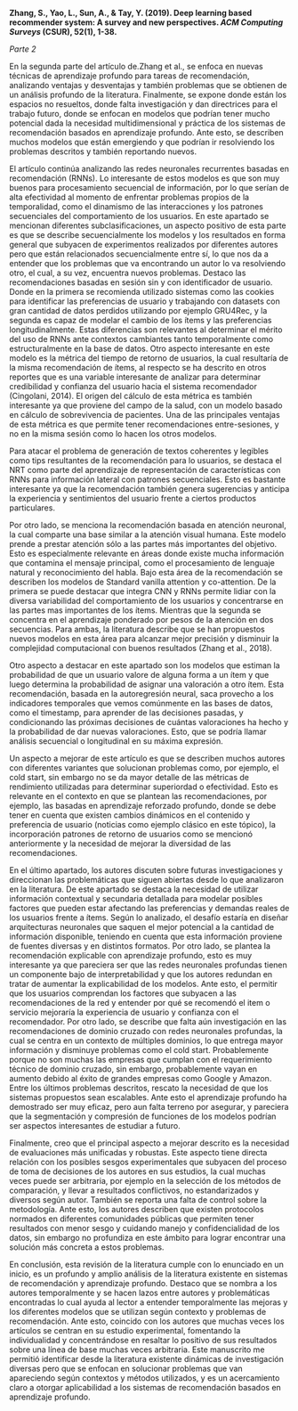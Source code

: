 **Zhang, S., Yao, L., Sun, A., & Tay, Y. (2019). Deep learning based recommender system: A survey and new perspectives. *ACM Computing Surveys* (CSUR), 52(1), 1-38.**

*Parte 2*

En la segunda parte del artículo de.Zhang et al., se enfoca en nuevas técnicas de aprendizaje profundo para tareas de recomendación, analizando ventajas y desventajas y también problemas que se obtienen de un análisis profundo de la literatura. Finalmente, se expone donde están los espacios no resueltos, donde falta investigación y dan directrices para el trabajo futuro, donde se enfocan en modelos que podrían tener mucho potencial dada la necesidad multidimensional y práctica de los sistemas de recomendación basados en aprendizaje profundo. Ante esto, se describen muchos modelos que están emergiendo y que podrían ir resolviendo los problemas descritos y también reportando nuevos. 

El artículo continúa analizando las redes neuronales recurrentes basadas en recomendación (RNNs). Lo interesante de estos modelos es que son muy buenos para procesamiento secuencial de información, por lo que serían de alta efectividad al momento de enfrentar problemas propios de la temporalidad, como el dinamismo de las interacciones y los patrones secuenciales del comportamiento de los usuarios. En este apartado se mencionan diferentes subclasificaciones, un aspecto positivo de esta parte es que se describe secuencialmente los modelos y los resultados en forma general que subyacen de experimentos realizados por diferentes autores pero que están relacionados secuencialmente entre sí, lo que nos da a entender que los problemas que va encontrando un autor lo va resolviendo otro, el cual, a su vez, encuentra nuevos problemas.  Destaco las recomendaciones basadas en sesión sin y con identificador de usuario. Donde en la primera se recomienda utilizado sistemas como las cookies para identificar las preferencias de usuario y trabajando con datasets con gran cantidad de datos perdidos utilizando por ejemplo GRU4Rec, y la segunda es capaz de modelar el cambio de los ítems y las preferencias longitudinalmente. Estas diferencias son relevantes al determinar el mérito del uso de RNNs ante contextos cambiantes tanto temporalmente como estructuralmente en la base de datos. Otro aspecto interesante en este modelo es la métrica del tiempo de retorno de usuarios, la cual resultaría de la misma recomendación de ítems, al respecto se ha descrito en otros reportes que es una variable interesante de analizar para determinar credibilidad y confianza del usuario hacia el sistema recomendador (Cingolani, 2014). El origen del cálculo de esta métrica es también  interesante ya que proviene del campo de la salud, con un modelo basado en cálculo de sobrevivencia de pacientes. Una de las principales ventajas de esta métrica es que permite tener recomendaciones entre-sesiones, y no en la misma sesión como lo hacen los otros modelos.

Para atacar el problema de generación de textos coherentes y legibles como tips resultantes de la recomendación para lo usuarios, se destaca el NRT como parte del aprendizaje de representación de características con RNNs para información lateral con patrones secuenciales. Esto es bastante interesante ya que la recomendación también genera sugerencias y anticipa la experiencia y sentimientos del usuario frente a ciertos productos particulares.

Por otro lado, se menciona la recomendación basada en atención neuronal, la cual comparte una base similar a la atención visual humana. Este modelo prende a prestar atención sólo a las partes más importantes del objetivo. Esto es especialmente relevante en áreas donde existe mucha información que contamina el mensaje principal, como el procesamiento de lenguaje natural y reconocimiento del habla.  Bajo esta área de la recomendación se describen los modelos de Standard vanilla attention y co-attention. De la primera se puede destacar que integra CNN y RNNs permite lidiar con la diversa variabilidad del comportamiento de los usuarios y concentrarse en las partes mas importantes de los ítems. Mientras que la segunda se concentra en el aprendizaje ponderado por pesos de la atención en dos secuencias. Para ambas, la literatura describe que se han propuestos nuevos modelos en esta área para alcanzar mejor precisión y disminuir la complejidad computacional con buenos resultados (Zhang et al., 2018).

Otro aspecto a destacar en este apartado son los modelos que estiman la probabilidad de que un usuario valore de alguna forma a un ítem y que luego determina la probabilidad de asignar una valoración a otro ítem. Esta recomendación, basada en la autoregresión neural, saca provecho a los indicadores temporales que vemos comúnmente en las bases de datos, como el timestamp, para aprender de las decisiones pasadas, y condicionando las próximas decisiones de cuántas valoraciones ha hecho y la probabilidad de dar nuevas valoraciones. Esto, que se podría llamar análisis secuencial o longitudinal en su máxima expresión. 

Un aspecto a mejorar de este artículo es que se describen muchos autores con diferentes variantes que solucionan problemas como, por ejemplo, el cold start, sin embargo no se da mayor detalle  de las métricas de rendimiento utilizadas para determinar superiordad o efectividad. Esto es relevante en el contexto en que se plantean las recomendaciones, por ejemplo, las basadas en aprendizaje reforzado profundo,  donde se debe tener en cuenta que existen cambios dinámicos en el contenido y preferencia de usuario (noticias como ejemplo clásico en este tópico), la incorporación patrones de retorno de usuarios como se mencionó anteriormente y la necesidad de mejorar la diversidad de las recomendaciones. 

En el último apartado, los autores discuten sobre futuras investigaciones y direccionan las problemáticas que siguen abiertas desde lo que analizaron en la literatura. De este apartado se destaca la necesidad de utilizar información contextual y secundaria detallada para modelar posibles factores  que pueden estar afectando las preferencias y demandas reales de los usuarios frente a ítems. Según lo analizado, el desafío estaría en diseñar arquitecturas neuronales que saquen el mejor potencial a la cantidad de información disponible, teniendo en cuenta que esta información proviene de fuentes diversas y en distintos formatos. Por otro lado, se plantea la recomendación explicable con aprendizaje profundo, esto es muy interesante ya que pareciera ser que las redes neuronales profundas tienen un componente bajo de interpretabilidad y  que los autores redundan en tratar de aumentar la explicabilidad de los modelos. Ante esto, el permitir que los usuarios comprendan los factores que subyacen a las recomendaciones de la red y entender por qué se recomendó el item o servicio mejoraría la experiencia de usuario y confianza con el recomendador. Por otro lado, se describe que falta aún investigación en las recomendaciones de dominio cruzado con redes neuronales profundas, la cual se centra en un contexto de múltiples dominios, lo que entrega mayor información y disminuye problemas como el cold start. Probablemente porque no son muchas las empresas que cumplan con el requerimiento técnico de dominio cruzado, sin embargo, probablemente vayan en aumento debido al éxito de grandes empresas como Google y Amazon. Entre los últimos problemas descritos, rescato la necesidad de que los sistemas propuestos sean escalables. Ante esto el aprendizaje profundo ha demostrado ser muy eficaz, pero aun falta terreno por asegurar, y pareciera que la segmentación y compresión de funciones de los modelos podrían ser aspectos interesantes de estudiar a futuro.

Finalmente, creo que el principal aspecto a mejorar descrito es la necesidad de evaluaciones más unificadas y robustas. Este aspecto tiene directa relación con los posibles sesgos experimentales que subyacen del proceso de toma de decisiones de los autores en sus estudios, la cual muchas veces puede ser arbitraria, por ejemplo en la selección de los métodos de comparación, y llevar a resultados conflictivos, no estandarizados y diversos según autor. También se reporta una falta de control sobre la metodología. Ante esto, los autores describen que existen protocolos normados en diferentes comunidades públicas que permiten tener resultados con menor sesgo y cuidando manejo y confidencialidad de los datos, sin embargo no profundiza en este ámbito para lograr encontrar una solución más concreta a estos problemas. 

En conclusión, esta revisión de la literatura cumple con lo enunciado en un inicio, es un profundo y amplio análisis de la literatura existente en sistemas de recomendación y aprendizaje profundo. Destaco que se nombra a los autores temporalmente y se hacen lazos entre autores y problemáticas encontradas lo cual ayuda al lector a entender temporalmente las mejoras y los diferentes modelos que se utilizan según contexto y problemas de recomendación. Ante esto, coincido con los autores que muchas veces los artículos se centran en su estudio experimental, fomentando la individualidad y concentrándose en resaltar lo positivo de sus resultados sobre una línea de base muchas veces arbitraria. Este manuscrito me permitió identificar desde la literatura existente dinámicas  de investigación diversas pero que se enfocan en solucionar problemas que van apareciendo según contextos y métodos utilizados, y es un acercamiento claro a otorgar aplicabilidad a los sistemas de recomendación basados en aprendizaje profundo. 





